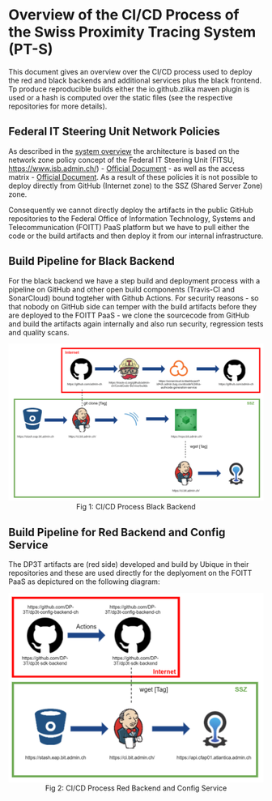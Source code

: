 Overview of the CI/CD Process of the Swiss Proximity Tracing System (PT-S)
==========================================================================
This document gives an overview over the CI/CD process used to deploy the red and black backends and additional services plus the black frontend. Tp produce reproducible builds either the io.github.zlika maven plugin is used or a hash is computed over the static files (see the respective repositories for more details).


Federal IT Steering Unit Network Policies
-----------------------------------------
As described in the [system overview](overview.md) the architecture is based on the network zone policy concept of the Federal IT Steering Unit (FITSU, https://www.isb.admin.ch/) - [Official Document](https://www.isb.admin.ch/dam/isb/de/dokumente/ikt-vorgaben/sicherheit/si003/Si003-Netzwerksicherheit_in_der_Bundesverwaltung_V2-0-d.pdf.download.pdf/Si003-Netzwerksicherheit_in_der_Bundesverwaltung_V2-0-d.pdf) - as well as the access matrix - [Official Document](https://www.isb.admin.ch/isb/de/home/ikt-vorgaben/sicherheit/si002-ikt-grundschutz_in_der_bundesverwaltung.html). As a result of these policies it is not possible to deploy directly from GitHub (Internet zone) to the SSZ (Shared Server Zone) zone.

Consequently we cannot directly deploy the artifacts in the public GitHub repositories to the Federal Office of Information Technology, Systems and Telecommunication (FOITT) PaaS platform but we have to pull either the code or the build artifacts and then deploy it from our internal infrastructure.

Build Pipeline for Black Backend
--------------------------------
For the black backend we have a step build and deployment process with a pipeline on GitHub and other open build components (Travis-CI and SonarCloud) bound togteher with Github Actions. For security reasons - so that nobody on GitHub side can temper with the build artifacts before they are deployed to the FOITT PaaS - we clone the sourcecode from GitHub and build the artifacts again internally and also run security, regression tests and quality scans. 

<p align="center">
<img src="images/cicd_black_backend.png" width="600">
Fig 1: CI/CD Process Black Backend
</p>

Build Pipeline for Red Backend and Config Service
-------------------------------------------------
The DP3T artifacts are (red side) developed and build by Ubique in their repositories and these are used directly for the deplyoment on the FOITT PaaS as depictured on the following diagram: 

<p align="center">
<img src="images/cicd_red_backend_config.png" width="600">
Fig 2: CI/CD Process Red Backend and Config Service
</p>
